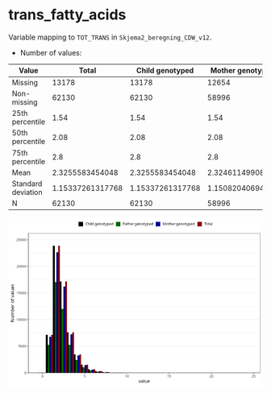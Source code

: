 # trans_fatty_acids
Variable mapping to `TOT_TRANS` in `Skjema2_beregning_CDW_v12`.
- Number of values:

| Value | Total | Child genotyped | Mother genotyped | Father genotyped |
| ----- | ----- | --------------- | ---------------- | ---------------- |
| Missing | 13178 | 13178 | 12654 | 6217 |
| Non-missing | 62130 | 62130 | 58996 | 43867 |
| 25th percentile | 1.54 | 1.54 | 1.54 | 1.53 |
| 50th percentile | 2.08 | 2.08 | 2.08 | 2.06 |
| 75th percentile | 2.8 | 2.8 | 2.8 | 2.77 |
| Mean | 2.3255583454048 | 2.3255583454048 | 2.32461149908468 | 2.30376478902136 |
| Standard deviation | 1.15337261317768 | 1.15337261317768 | 1.15082040694634 | 1.13313612283523 |
| N | 62130 | 62130 | 58996 | 43867 |



![](trans_fatty_acids_n.png)



